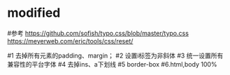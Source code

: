 # modified  
#参考 https://github.com/sofish/typo.css/blob/master/typo.css
https://meyerweb.com/eric/tools/css/reset/ 

#1 去掉所有元素的padding、margin；
#2 设置i标签为非斜体
#3 统一设置所有兼容性的平台字体
#4  去掉ins、a下划线
#5 border-box
#6.html,body 100%